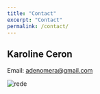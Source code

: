```yaml
---
title: "Contact"
excerpt: "Contact"
permalink: /contact/
---
```


## Karoline Ceron
Email: <adenomera@gmail.com>


![rede](https://user-images.githubusercontent.com/65569572/94021322-44cfba80-fd8a-11ea-8c62-6128111f1914.png)
